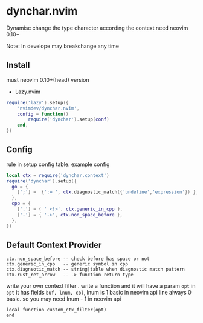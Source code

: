 # dynchar.nvim

Dynamisc change the type character according the context need neovim 0.10+

Note: In develope may breakchange any time

## Install

must neovim 0.10+(head) version

- Lazy.nvim

```lua
require('lazy').setup({
    'nvimdev/dynchar.nvim',
    config = function()
        require('dynchar').setup(conf)
    end,
})
```

## Config

rule in setup config table. example config

```lua
local ctx = require('dynchar.context')
require('dynchar').setup({
  go = {
    [';'] =  {':= ', ctx.diagnostic_match({'undefine','expression'}) },
  },
  cpp = {
    [','] = { ' <!>', ctx.generic_in_cpp },
    ['-'] = { '->', ctx.non_space_before },
  },
})
```

## Default Context Provider

```
ctx.non_space_before -- check before has space or not
ctx.generic_in_cpp   -- generic symbol in cpp
ctx.diagnsotic_match -- string|table when diagnostic match pattern
ctx.rust_ret_arrow   -- -> function return type
```

write your own context filter . write a function and it will have a param `opt`
in `opt`  it has fields `buf, lnum, col`, lnum is 1 basic in neovim api line always 0 basic. so you
may need lnum - 1 in neovim api

```
local function custom_ctx_filter(opt)
end
```

